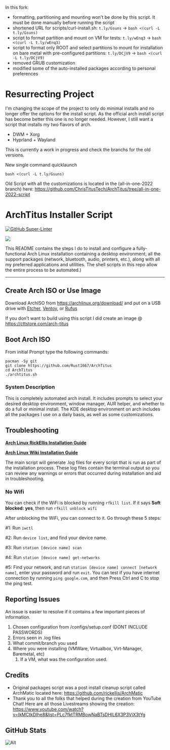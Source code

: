 In this fork:
- formatting, partitioning and mounting won't be done by this script. It must be done manually before running the script
- shortened URL for scripts/curl-install.sh: `t.ly/Gsuns` -> `bash <(curl -L t.ly/Gsuns)`
- script to format partition and mount on VM for tests: `t.ly/wEnq3` -> `bash <(curl -L t.ly/wEnq3)`
- script to format only ROOT and select partitions to mount for installation on bare metal with pre-configured partitions: `t.ly/DCjV9` -> `bash <(curl -L t.ly/DCjV9)`
- removed GRUB customization
- modified some of the auto-installed packages according to personal preferences

# Resurrecting Project 

I'm changing the scope of the project to only do minimal installs and no longer offer the options for the install script. As the official arch install script has become better this one is no longer needed. However, I still want a script that installs my two flavors of arch. 

- DWM + Xorg
- Hyprland + Wayland

This is currently a work in progress and check the branchs for the old versions.

New single command quicklaunch

```
bash <(curl -L t.ly/Gsuns)
```

Old Script with all the customizations is located in the (all-in-one-2022 branch) here: <https://github.com/ChrisTitusTech/ArchTitus/tree/all-in-one-2022-script>

# ArchTitus Installer Script
[![GitHub Super-Linter](https://github.com/ChrisTitusTech/ArchTitus/workflows/Lint%20Code%20Base/badge.svg)](https://github.com/marketplace/actions/super-linter)

<img src="https://i.imgur.com/YiNMnan.png" />

This README contains the steps I do to install and configure a fully-functional Arch Linux installation containing a desktop environment, all the support packages (network, bluetooth, audio, printers, etc.), along with all my preferred applications and utilities. The shell scripts in this repo allow the entire process to be automated.)

---
## Create Arch ISO or Use Image

Download ArchISO from <https://archlinux.org/download/> and put on a USB drive with [Etcher](https://www.balena.io/etcher/), [Ventoy](https://www.ventoy.net/en/index.html), or [Rufus](https://rufus.ie/en/)

If you don't want to build using this script I did create an image @ <https://cttstore.com/arch-titus>

## Boot Arch ISO

From initial Prompt type the following commands:

```
pacman -Sy git
git clone https://github.com/Rust1667/ArchTitus
cd ArchTitus
./archtitus.sh
```

### System Description
This is completely automated arch install. It includes prompts to select your desired desktop environment, window manager, AUR helper, and whether to do a full or minimal install. The KDE desktop environment on arch includes all the packages I use on a daily basis, as well as some customizations.

## Troubleshooting

__[Arch Linux RickEllis Installation Guide](https://github.com/rickellis/Arch-Linux-Install-Guide)__

__[Arch Linux Wiki Installation Guide](https://wiki.archlinux.org/title/Installation_guide)__

The main script will generate .log files for every script that is run as part of the installation process. These log files contain the terminal output so you can review any warnings or errors that occurred during installation and aid in troubleshooting. 
### No Wifi

You can check if the WiFi is blocked by running `rfkill list`.
If it says **Soft blocked: yes**, then run `rfkill unblock wifi`

After unblocking the WiFi, you can connect to it. Go through these 5 steps:

#1: Run `iwctl`

#2: Run `device list`, and find your device name.

#3: Run `station [device name] scan`

#4: Run `station [device name] get-networks`

#5: Find your network, and run `station [device name] connect [network name]`, enter your password and run `exit`. You can test if you have internet connection by running `ping google.com`, and then Press Ctrl and C to stop the ping test.

## Reporting Issues

An issue is easier to resolve if it contains a few important pieces of information.
1. Chosen configuration from /configs/setup.conf (DONT INCLUDE PASSWORDS)
1. Errors seen in .log files
1. What commit/branch you used
1. Where you were installing (VMWare, Virtualbox, Virt-Manager, Baremetal, etc)
    1. If a VM, what was the configuration used.
## Credits

- Original packages script was a post install cleanup script called ArchMatic located here: https://github.com/rickellis/ArchMatic
- Thank you to all the folks that helped during the creation from YouTube Chat! Here are all those Livestreams showing the creation: <https://www.youtube.com/watch?v=IkMCtkDIhe8&list=PLc7fktTRMBowNaBTsDHlL6X3P3ViX3tYg>

## GitHub Stats

![Alt](https://repobeats.axiom.co/api/embed/ab6e7aa2540b5510906424e555a6773dfc3a76af.svg "Repobeats analytics image")
